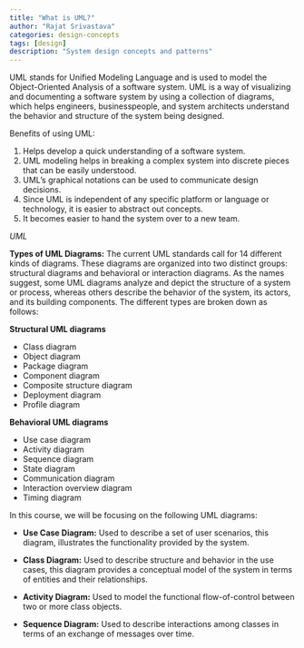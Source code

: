 ```yaml
---
title: "What is UML?"
author: "Rajat Srivastava"
categories: design-concepts
tags: [design]
description: "System design concepts and patterns"
---
```


UML stands for Unified Modeling Language and is used to model the Object-Oriented Analysis of a software system. UML is a way of visualizing and documenting a software system by using a collection of diagrams, which helps engineers, businesspeople, and system architects understand the behavior and structure of the system being designed.

Benefits of using UML:

1. Helps develop a quick understanding of a software system.
2. UML modeling helps in breaking a complex system into discrete pieces that can be easily understood.
3. UML’s graphical notations can be used to communicate design decisions.
4. Since UML is independent of any specific platform or language or technology, it is easier to abstract out concepts.
5. It becomes easier to hand the system over to a new team.

*UML*

**Types of UML Diagrams:** The current UML standards call for 14 different kinds of diagrams. These diagrams are organized into two distinct groups: structural diagrams and behavioral or interaction diagrams. As the names suggest, some UML diagrams analyze and depict the structure of a system or process, whereas others describe the behavior of the system, its actors, and its building components. The different types are broken down as follows:

**Structural UML diagrams**
- Class diagram
- Object diagram
- Package diagram
- Component diagram
- Composite structure diagram
- Deployment diagram
- Profile diagram

**Behavioral UML diagrams**
- Use case diagram
- Activity diagram
- Sequence diagram
- State diagram
- Communication diagram
- Interaction overview diagram
- Timing diagram

In this course, we will be focusing on the following UML diagrams:

- **Use Case Diagram:** Used to describe a set of user scenarios, this diagram, illustrates the functionality provided by the system.

- **Class Diagram:** Used to describe structure and behavior in the use cases, this diagram provides a conceptual model of the system in terms of entities and their relationships.

- **Activity Diagram:** Used to model the functional flow-of-control between two or more class objects.

- **Sequence Diagram:** Used to describe interactions among classes in terms of an exchange of messages over time.